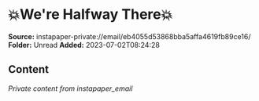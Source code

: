 # 💥We're Halfway There💥

**Source:** instapaper-private://email/eb4055d53868bba5affa4619fb89ce16/
**Folder:** Unread
**Added:** 2023-07-02T08:24:28




## Content
*Private content from instapaper_email*
